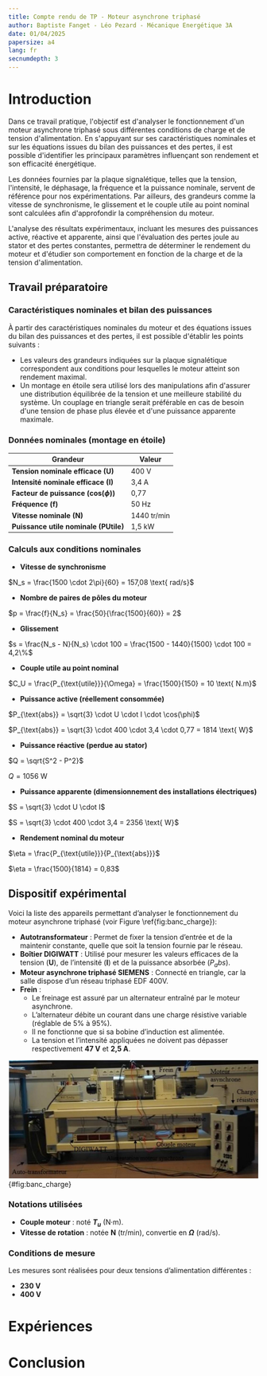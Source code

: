 ```yaml
---
title: Compte rendu de TP - Moteur asynchrone triphasé
author: Baptiste Fanget - Léo Pezard - Mécanique Energétique 3A
date: 01/04/2025
papersize: a4
lang: fr 
secnumdepth: 3
---
```


# Introduction

Dans ce travail pratique, l'objectif est d'analyser le fonctionnement d'un moteur asynchrone triphasé sous différentes conditions de charge et de tension d'alimentation. En s'appuyant sur ses caractéristiques nominales et sur les équations issues du bilan des puissances et des pertes, il est possible d'identifier les principaux paramètres influençant son rendement et son efficacité énergétique.  

Les données fournies par la plaque signalétique, telles que la tension, l'intensité, le déphasage, la fréquence et la puissance nominale, servent de référence pour nos expérimentations. Par ailleurs, des grandeurs comme la vitesse de synchronisme, le glissement et le couple utile au point nominal sont calculées afin d'approfondir la compréhension du moteur.  

L'analyse des résultats expérimentaux, incluant les mesures des puissances active, réactive et apparente, ainsi que l'évaluation des pertes joule au stator et des pertes constantes, permettra de déterminer le rendement du moteur et d'étudier son comportement en fonction de la charge et de la tension d'alimentation.

## Travail préparatoire

### Caractéristiques nominales et bilan des puissances  

À partir des caractéristiques nominales du moteur et des équations issues du bilan des puissances et des pertes, il est possible d'établir les points suivants :  

- Les valeurs des grandeurs indiquées sur la plaque signalétique correspondent aux conditions pour lesquelles le moteur atteint son rendement maximal.  
- Un montage en étoile sera utilisé lors des manipulations afin d'assurer une distribution équilibrée de la tension et une meilleure stabilité du système. Un couplage en triangle serait préférable en cas de besoin d'une tension de phase plus élevée et d'une puissance apparente maximale.  

### Données nominales (montage en étoile)  

| Grandeur | Valeur |
|----------|--------|
| **Tension nominale efficace (U)** | 400 V |
| **Intensité nominale efficace (I)** | 3,4 A |
| **Facteur de puissance (cos($\phi$))** | 0,77 |
| **Fréquence (f)** | 50 Hz |
| **Vitesse nominale (N)** | 1440 tr/min |
| **Puissance utile nominale (PUtile)** | 1,5 kW |

### Calculs aux conditions nominales  

- **Vitesse de synchronisme**  

$N_s = \frac{1500 \cdot 2\pi}{60} = 157,08 \text{ rad/s}$

- **Nombre de paires de pôles du moteur**  

$p = \frac{f}{N_s} = \frac{50}{\frac{1500}{60}} = 2$

- **Glissement**

$s = \frac{N_s - N}{N_s} \cdot 100 = \frac{1500 - 1440}{1500} \cdot 100 = 4,2\%$

- **Couple utile au point nominal**  

$C_U = \frac{P_{\text{utile}}}{\Omega} = \frac{1500}{150} = 10 \text{ N.m}$

- **Puissance active (réellement consommée)**  

$P_{\text{abs}} = \sqrt{3} \cdot U \cdot I \cdot \cos(\phi)$

$P_{\text{abs}} = \sqrt{3} \cdot 400 \cdot 3,4 \cdot 0,77 = 1814 \text{ W}$

- **Puissance réactive (perdue au stator)**

$Q = \sqrt{S^2 - P^2}$

$Q = 1056 \text{ W}$

- **Puissance apparente (dimensionnement des installations électriques)**  

$S = \sqrt{3} \cdot U \cdot I$

$S = \sqrt{3} \cdot 400 \cdot 3,4 = 2356 \text{ W}$

- **Rendement nominal du moteur**

$\eta = \frac{P_{\text{utile}}}{P_{\text{abs}}}$

$\eta = \frac{1500}{1814} = 0,83$


## Dispositif expérimental



Voici la liste des appareils permettant d’analyser le fonctionnement du moteur asynchrone triphasé (voir Figure \ref{fig:banc_charge}):  

- **Autotransformateur** : Permet de fixer la tension d’entrée et de la maintenir constante, quelle que soit la tension fournie par le réseau.  
- **Boîtier DIGIWATT** : Utilisé pour mesurer les valeurs efficaces de la tension (**U**), de l’intensité (**I**) et de la puissance absorbée ($P_abs$).  
- **Moteur asynchrone triphasé SIEMENS** : Connecté en triangle, car la salle dispose d’un réseau triphasé EDF 400V.  
- **Frein** :  
  - Le freinage est assuré par un alternateur entraîné par le moteur asynchrone.  
  - L’alternateur débite un courant dans une charge résistive variable (réglable de 5% à 95%).  
  - Il ne fonctionne que si sa bobine d’induction est alimentée.  
  - La tension et l’intensité appliquées ne doivent pas dépasser respectivement **47 V** et **2,5 A**.  


![Photo du banc de charge du TP](banc_charge.png){#fig:banc_charge}

### Notations utilisées  

- **Couple moteur** : noté **$T_u$** (N·m).  
- **Vitesse de rotation** : notée **N** (tr/min), convertie en **$\Omega$** (rad/s).  

### Conditions de mesure  

Les mesures sont réalisées pour deux tensions d’alimentation différentes :  
- **230 V**  
- **400 V**  



# Expériences


# Conclusion

